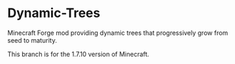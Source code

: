 # Dynamic-Trees

Minecraft Forge mod providing dynamic trees that progressively grow from seed to maturity.

This branch is for the 1.7.10 version of Minecraft.

